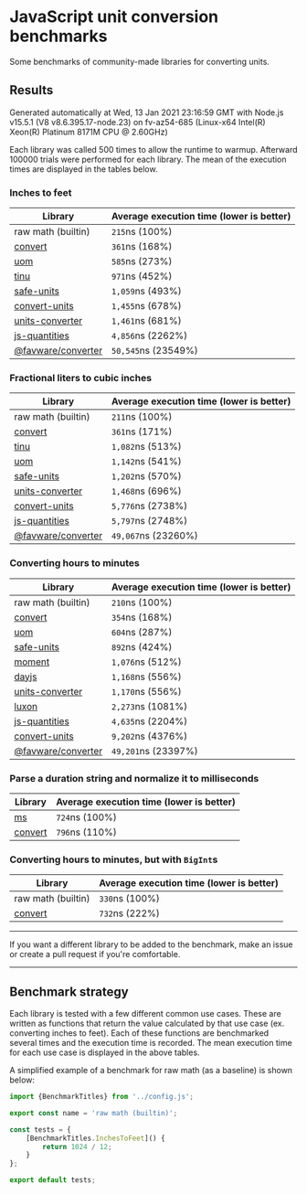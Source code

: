 # JavaScript unit conversion benchmarks

Some benchmarks of community-made libraries for converting units.

## Results

<!-- beginblock(results) -->

Generated automatically at Wed, 13 Jan 2021 23:16:59 GMT with Node.js v15.5.1 (V8 v8.6.395.17-node.23) on fv-az54-685 (Linux-x64 Intel(R) Xeon(R) Platinum 8171M CPU @ 2.60GHz)

Each library was called 500 times to allow the runtime to warmup.
Afterward 100000 trials were performed for each library.
The mean of the execution times are displayed in the tables below.

### Inches to feet

| Library                                                            | Average execution time (lower is better) |
| ------------------------------------------------------------------ | ---------------------------------------- |
| raw math (builtin)                                                 | `215`ns (100%)                           |
| [convert](https://npmjs.com/package/convert)                       | `361`ns (168%)                           |
| [uom](https://npmjs.com/package/uom)                               | `585`ns (273%)                           |
| [tinu](https://npmjs.com/package/tinu)                             | `971`ns (452%)                           |
| [safe-units](https://npmjs.com/package/safe-units)                 | `1,059`ns (493%)                         |
| [convert-units](https://npmjs.com/package/convert-units)           | `1,455`ns (678%)                         |
| [units-converter](https://npmjs.com/package/units-converter)       | `1,461`ns (681%)                         |
| [js-quantities](https://npmjs.com/package/js-quantities)           | `4,856`ns (2262%)                        |
| [@favware/converter](https://npmjs.com/package/@favware/converter) | `50,545`ns (23549%)                      |

### Fractional liters to cubic inches

| Library                                                            | Average execution time (lower is better) |
| ------------------------------------------------------------------ | ---------------------------------------- |
| raw math (builtin)                                                 | `211`ns (100%)                           |
| [convert](https://npmjs.com/package/convert)                       | `361`ns (171%)                           |
| [tinu](https://npmjs.com/package/tinu)                             | `1,082`ns (513%)                         |
| [uom](https://npmjs.com/package/uom)                               | `1,142`ns (541%)                         |
| [safe-units](https://npmjs.com/package/safe-units)                 | `1,202`ns (570%)                         |
| [units-converter](https://npmjs.com/package/units-converter)       | `1,468`ns (696%)                         |
| [convert-units](https://npmjs.com/package/convert-units)           | `5,776`ns (2738%)                        |
| [js-quantities](https://npmjs.com/package/js-quantities)           | `5,797`ns (2748%)                        |
| [@favware/converter](https://npmjs.com/package/@favware/converter) | `49,067`ns (23260%)                      |

### Converting hours to minutes

| Library                                                            | Average execution time (lower is better) |
| ------------------------------------------------------------------ | ---------------------------------------- |
| raw math (builtin)                                                 | `210`ns (100%)                           |
| [convert](https://npmjs.com/package/convert)                       | `354`ns (168%)                           |
| [uom](https://npmjs.com/package/uom)                               | `604`ns (287%)                           |
| [safe-units](https://npmjs.com/package/safe-units)                 | `892`ns (424%)                           |
| [moment](https://npmjs.com/package/moment)                         | `1,076`ns (512%)                         |
| [dayjs](https://npmjs.com/package/dayjs)                           | `1,168`ns (556%)                         |
| [units-converter](https://npmjs.com/package/units-converter)       | `1,170`ns (556%)                         |
| [luxon](https://npmjs.com/package/luxon)                           | `2,273`ns (1081%)                        |
| [js-quantities](https://npmjs.com/package/js-quantities)           | `4,635`ns (2204%)                        |
| [convert-units](https://npmjs.com/package/convert-units)           | `9,202`ns (4376%)                        |
| [@favware/converter](https://npmjs.com/package/@favware/converter) | `49,201`ns (23397%)                      |

### Parse a duration string and normalize it to milliseconds

| Library                                      | Average execution time (lower is better) |
| -------------------------------------------- | ---------------------------------------- |
| [ms](https://npmjs.com/package/ms)           | `724`ns (100%)                           |
| [convert](https://npmjs.com/package/convert) | `796`ns (110%)                           |

### Converting hours to minutes, but with `BigInt`s

| Library                                      | Average execution time (lower is better) |
| -------------------------------------------- | ---------------------------------------- |
| raw math (builtin)                           | `330`ns (100%)                           |
| [convert](https://npmjs.com/package/convert) | `732`ns (222%)                           |

<!-- endblock(results) -->

---

If you want a different library to be added to the benchmark, make an issue or create a pull request if you're comfortable.

---

## Benchmark strategy

Each library is tested with a few different common use cases.
These are written as functions that return the value calculated by that use case (ex. converting inches to feet).
Each of these functions are benchmarked several times and the execution time is recorded.
The mean execution time for each use case is displayed in the above tables.

A simplified example of a benchmark for raw math (as a baseline) is shown below:

```js
import {BenchmarkTitles} from '../config.js';

export const name = 'raw math (builtin)';

const tests = {
	[BenchmarkTitles.InchesToFeet]() {
		return 1024 / 12;
	}
};

export default tests;
```
